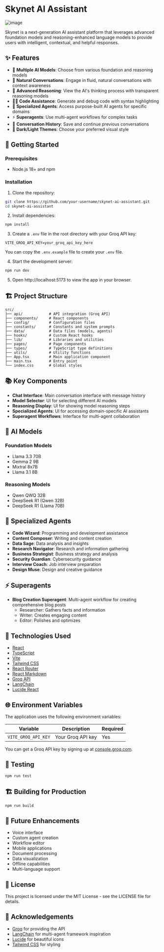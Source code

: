 # Skynet AI Assistant

![image](https://github.com/user-attachments/assets/4b64a841-c051-4ff9-a9d9-d272b6ca9219)


Skynet is a next-generation AI assistant platform that leverages advanced foundation models and reasoning-enhanced language models to provide users with intelligent, contextual, and helpful responses.

## ✨ Features

- 🤖 **Multiple AI Models**: Choose from various foundation and reasoning models
- 💬 **Natural Conversations**: Engage in fluid, natural conversations with context awareness
- 🧠 **Advanced Reasoning**: View the AI's thinking process with transparent reasoning models
- 👨‍💻 **Code Assistance**: Generate and debug code with syntax highlighting
- 🎯 **Specialized Agents**: Access purpose-built AI agents for specific domains
- ⚡ **Superagents**: Use multi-agent workflows for complex tasks
- 🔄 **Conversation History**: Save and continue previous conversations
- 🎨 **Dark/Light Themes**: Choose your preferred visual style

## 🚀 Getting Started

### Prerequisites

- Node.js 18+ and npm

### Installation

1. Clone the repository:
```bash
git clone https://github.com/your-username/skynet-ai-assistant.git
cd skynet-ai-assistant
```

2. Install dependencies:
```bash
npm install
```

3. Create a `.env` file in the root directory with your Groq API key:
```
VITE_GROQ_API_KEY=your_groq_api_key_here
```
You can copy the `.env.example` file to create your `.env` file.

4. Start the development server:
```bash
npm run dev
```

5. Open http://localhost:5173 to view the app in your browser.

## 🏗️ Project Structure

```
src/
├── api/            # API integration (Groq API)
├── components/     # React components
├── config/         # Configuration files
├── constants/      # Constants and system prompts
├── data/           # Data files (models, agents)
├── hooks/          # Custom React hooks
├── lib/            # Libraries and utilities
├── pages/          # Page components
├── types/          # TypeScript type definitions
├── utils/          # Utility functions
├── App.tsx         # Main application component
├── main.tsx        # Entry point
└── index.css       # Global styles
```

## 📚 Key Components

- **Chat Interface**: Main conversation interface with message history
- **Model Selector**: UI for selecting different AI models
- **Reasoning Display**: UI for showing model reasoning steps
- **Specialized Agents**: UI for accessing domain-specific AI assistants
- **Superagent Workflows**: Interface for multi-agent collaboration

## 🧩 AI Models

### Foundation Models
- Llama 3.3 70B
- Gemma 2 9B
- Mixtral 8x7B
- Llama 3.1 8B

### Reasoning Models
- Qwen QWQ 32B
- DeepSeek R1 (Qwen 32B)
- DeepSeek R1 (Llama 70B)

## 🤖 Specialized Agents

- **Code Wizard**: Programming and development assistance
- **Content Composer**: Writing and content creation
- **Data Sage**: Data analysis and insights
- **Research Navigator**: Research and information gathering
- **Business Strategist**: Business strategy and analysis
- **Security Guardian**: Cybersecurity guidance
- **Interview Coach**: Job interview preparation
- **Design Muse**: Design and creative guidance

## ⚡ Superagents

- **Blog Creation Superagent**: Multi-agent workflow for creating comprehensive blog posts
  - Researcher: Gathers facts and information
  - Writer: Creates engaging content
  - Editor: Polishes and optimizes

## 🔧 Technologies Used

- [React](https://reactjs.org/)
- [TypeScript](https://www.typescriptlang.org/)
- [Vite](https://vitejs.dev/)
- [Tailwind CSS](https://tailwindcss.com/)
- [React Router](https://reactrouter.com/)
- [React Markdown](https://github.com/remarkjs/react-markdown)
- [Groq API](https://console.groq.com/)
- [LangChain](https://js.langchain.com/)
- [Lucide React](https://lucide.dev/guide/packages/lucide-react)

## 🌐 Environment Variables

The application uses the following environment variables:

| Variable | Description | Required |
|----------|-------------|----------|
| `VITE_GROQ_API_KEY` | Your Groq API key | Yes |

You can get a Groq API key by signing up at [console.groq.com](https://console.groq.com).

## 🧪 Testing

```bash
npm run test
```

## 🏗️ Building for Production

```bash
npm run build
```

## 🔮 Future Enhancements

- Voice interface
- Custom agent creation
- Workflow editor
- Mobile applications
- Document processing
- Data visualization
- Offline capabilities
- Multi-language support

## 📝 License

This project is licensed under the MIT License - see the LICENSE file for details.

## 🙏 Acknowledgements

- [Groq](https://groq.com/) for providing the API
- [LangChain](https://js.langchain.com/) for multi-agent framework inspiration
- [Lucide](https://lucide.dev/) for beautiful icons
- [Tailwind CSS](https://tailwindcss.com/) for styling
